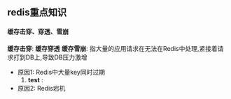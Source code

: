 ## redis重点知识
#### 缓存击穿、穿透、雪崩
**缓存击穿**: 
**缓存穿透**
**缓存雪崩**: 指大量的应用请求在无法在Redis中处理,紧接着请求打到DB上,导致DB压力激增
- 原因1: Redis中大量key同时过期
    1. **test** : 
- 原因2: Redis宕机